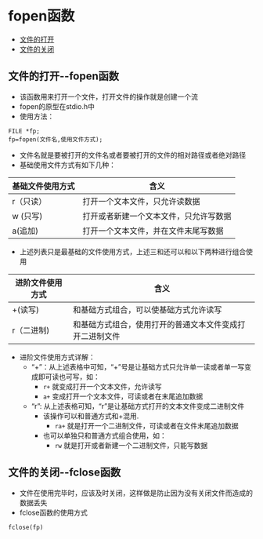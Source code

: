 # fopen函数
* [文件的打开](#文件的打开--fopen函数)
* [文件的关闭](#文件的关闭--fclose函数)
## 文件的打开--fopen函数
* 该函数用来打开一个文件，打开文件的操作就是创建一个流
* fopen的原型在stdio.h中
* 使用方法：
```
FILE *fp;
fp=fopen(文件名,使用文件方式);
```
* 文件名就是要被打开的文件名或者要被打开的文件的相对路径或者绝对路径
* 基础使用文件方式有如下几种：

| 基础文件使用方式 | 含义 |
|----|----|
| r（只读） | 打开一个文本文件，只允许读数据 |
| w (只写) | 打开或者新建一个文本文件，只允许写数据 |
| a(追加) | 打开一个文本文件，并在文件末尾写数据 |

* 上述列表只是最基础的文件使用方式，上述三和还可以和以下两种进行组合使用

| 进阶文件使用方式 | 含义 |
|----|----|
| +(读写) | 和基础方式组合，可以使基础方式允许读写 |
| r（二进制) | 和基础方式组合，使用打开的普通文本文件变成打开二进制文件 |

* 进阶文件使用方式详解：
  * “+”：从上述表格中可知，“+”号是让基础方式只允许单一读或者单一写变成即可读也可写，如：
    * `r+` 就变成打开一个文本文件，允许读写
    * `a+` 变成打开一个文本文件，可读或者在末尾追加数据
  * “r”: 从上述表格可知，“r”是让基础方式打开的文本文件变成二进制文件
    * 该操作可以和普通方式和+混用.
      * `ra+` 就是打开一个二进制文件，可读或者在文件末尾追加数据
	* 也可以单独只和普通方式组合使用，如：
	  * `rw` 就是打开或者新建一个二进制文件，只能写数据

## 文件的关闭--fclose函数
* 文件在使用完毕时，应该及时关闭，这样做是防止因为没有关闭文件而造成的数据丢失
* fclose函数的使用方式
```
fclose(fp)
```
